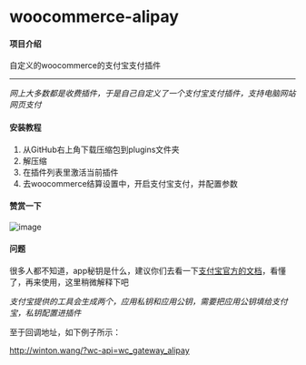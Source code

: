 # woocommerce-alipay

#### 项目介绍
自定义的woocommerce的支付宝支付插件

***

*网上大多数都是收费插件，于是自己自定义了一个支付宝支付插件，支持电脑网站网页支付*

#### 安装教程

1. 从GitHub右上角下载压缩包到plugins文件夹
2. 解压缩
3. 在插件列表里激活当前插件
4. 去woocommerce结算设置中，开启支付宝支付，并配置参数

#### 赞赏一下

![image](assets/imgs/zs.png)

#### 问题

很多人都不知道，app秘钥是什么，建议你们去看一下[支付宝官方的文档](https://docs.open.alipay.com/291/105971)，看懂了，再来使用，这里稍微解释下吧

*支付宝提供的工具会生成两个，应用私钥和应用公钥，需要把应用公钥填给支付宝，私钥配置进插件*

至于回调地址，如下例子所示：

http://winton.wang/?wc-api=wc_gateway_alipay
